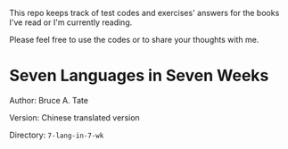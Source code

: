 This repo keeps track of test codes and exercises' answers for the books I've read or I'm currently reading.

Please feel free to use the codes or to share your thoughts with me. 

# Seven Languages in Seven Weeks

Author: Bruce A. Tate

Version: Chinese translated version

Directory: `7-lang-in-7-wk`
